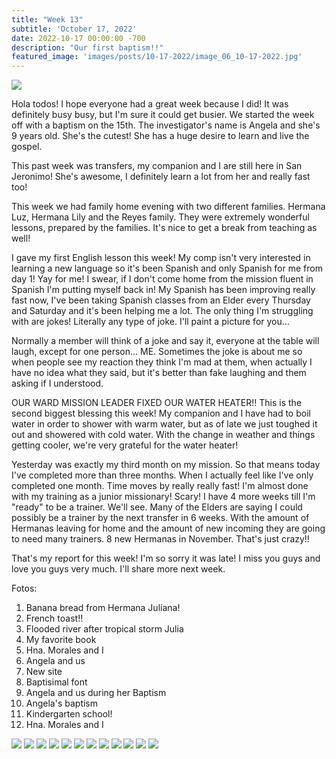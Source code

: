 ```yaml
---
title: "Week 13"
subtitle: 'October 17, 2022'
date: 2022-10-17 00:00:00 -700
description: "Our first baptism!!"
featured_image: 'images/posts/10-17-2022/image_06_10-17-2022.jpg'
---
```

![](/images/posts/10-17-2022/image_06_10-17-2022.jpg)

Hola todos!  I hope everyone had a great week because I did!  It was definitely busy busy, but I'm sure it could get busier.  We started the week off with a baptism on the 15th.  The investigator's name is Angela and she's 9 years old.  She's the cutest!  She has a huge desire to learn and live the gospel.

This past week was transfers, my companion and I are still here in San Jeronimo!  She's awesome, I definitely learn a lot from her and really fast too!

This week we had family home evening with two different families.  Hermana Luz, Hermana Lily and the Reyes family.  They were extremely wonderful lessons, prepared by the families.  It's nice to get a break from teaching as well!

I gave my first English lesson this week!  My comp isn't very interested in learning a new language so it's been Spanish and only Spanish for me from day 1!  Yay for me!  I swear, if I don't come home from the mission fluent in Spanish I'm putting myself back in!  My Spanish has been improving really fast now, I've been taking Spanish classes from an Elder every Thursday and Saturday and it's been helping me a lot.  The only thing I'm struggling with are jokes!  Literally any type of joke.  I'll paint a picture for you...

Normally a member will think of a joke and say it, everyone at the table will laugh, except for one person...  ME.  Sometimes the joke is about me so when people see my reaction they think I'm mad at them, when actually I have no idea what they said, but it's better than fake laughing and them asking if I understood.

OUR WARD MISSION LEADER FIXED OUR WATER HEATER!!  This is the second biggest blessing this week!  My companion and I have had to boil water in order to shower with warm water, but as of late we just toughed it out and showered with cold water.  With the change in weather and things getting cooler, we're very grateful for the water heater!  

Yesterday was exactly my third month on my mission.  So that means today I've completed more than three months.  When I actually feel like I've only completed one month.  Time moves by really really fast!  I'm almost done with my training as a junior missionary!  Scary!  I have 4 more weeks till I'm "ready" to be a trainer.  We'll see.  Many of the Elders are saying I could possibly be a trainer by the next transfer in 6 weeks.  With the amount of Hermanas leaving for home and the amount of new incoming they are going to need many trainers.  8 new Hermanas in November.  That's just crazy!!

That's my report for this week!  I'm so sorry it was late!  I miss you guys and love you guys very much.  I'll share more next week.

Fotos:
1.  Banana bread from Hermana Juliana!
2.  French toast!!
3.  Flooded river after tropical storm Julia
4.  My favorite book
5.  Hna. Morales and I
6.  Angela and us
7.  New site
8.  Baptisimal font
9.  Angela and us during her Baptism
10.  Angela's baptism
11.  Kindergarten school!
12.  Hna. Morales and I

<div class="gallery" data-columns="2">
    <img src="/images/posts/10-17-2022/image_01_10-17-2022.jpg">
    <img src="/images/posts/10-17-2022/image_02_10-17-2022.jpg">
    <img src="/images/posts/10-17-2022/image_03_10-17-2022.jpg">
    <img src="/images/posts/10-17-2022/image_04_10-17-2022.jpg">
    <img src="/images/posts/10-17-2022/image_05_10-17-2022.jpg">
    <img src="/images/posts/10-17-2022/image_06_10-17-2022.jpg">
    <img src="/images/posts/10-17-2022/image_07_10-17-2022.jpg">
    <img src="/images/posts/10-17-2022/image_08_10-17-2022.jpg">
    <img src="/images/posts/10-17-2022/image_09_10-17-2022.jpg">
    <img src="/images/posts/10-17-2022/image_10_10-17-2022.jpg">
    <img src="/images/posts/10-17-2022/image_11_10-17-2022.jpg">
    <img src="/images/posts/10-17-2022/image_12_10-17-2022.jpg">
</div>
